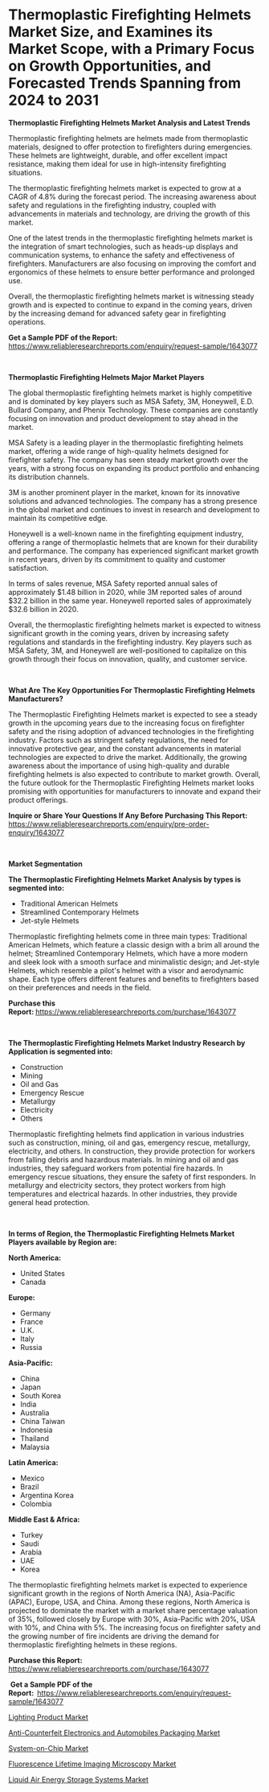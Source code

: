 <p><h1>Thermoplastic Firefighting Helmets Market Size, and Examines its Market Scope, with a Primary Focus on Growth Opportunities, and Forecasted Trends Spanning from 2024 to 2031</h1></p><p><strong>Thermoplastic Firefighting Helmets Market Analysis and Latest Trends</strong></p>
<p><p>Thermoplastic firefighting helmets are helmets made from thermoplastic materials, designed to offer protection to firefighters during emergencies. These helmets are lightweight, durable, and offer excellent impact resistance, making them ideal for use in high-intensity firefighting situations. </p><p>The thermoplastic firefighting helmets market is expected to grow at a CAGR of 4.8% during the forecast period. The increasing awareness about safety and regulations in the firefighting industry, coupled with advancements in materials and technology, are driving the growth of this market. </p><p>One of the latest trends in the thermoplastic firefighting helmets market is the integration of smart technologies, such as heads-up displays and communication systems, to enhance the safety and effectiveness of firefighters. Manufacturers are also focusing on improving the comfort and ergonomics of these helmets to ensure better performance and prolonged use.</p><p>Overall, the thermoplastic firefighting helmets market is witnessing steady growth and is expected to continue to expand in the coming years, driven by the increasing demand for advanced safety gear in firefighting operations.</p></p>
<p><strong>Get a Sample PDF of the Report:&nbsp;</strong> <a href="https://www.reliableresearchreports.com/enquiry/request-sample/1643077">https://www.reliableresearchreports.com/enquiry/request-sample/1643077</a></p>
<p>&nbsp;</p>
<p><strong>Thermoplastic Firefighting Helmets Major Market Players</strong></p>
<p><p>The global thermoplastic firefighting helmets market is highly competitive and is dominated by key players such as MSA Safety, 3M, Honeywell, E.D. Bullard Company, and Phenix Technology. These companies are constantly focusing on innovation and product development to stay ahead in the market.</p><p>MSA Safety is a leading player in the thermoplastic firefighting helmets market, offering a wide range of high-quality helmets designed for firefighter safety. The company has seen steady market growth over the years, with a strong focus on expanding its product portfolio and enhancing its distribution channels.</p><p>3M is another prominent player in the market, known for its innovative solutions and advanced technologies. The company has a strong presence in the global market and continues to invest in research and development to maintain its competitive edge.</p><p>Honeywell is a well-known name in the firefighting equipment industry, offering a range of thermoplastic helmets that are known for their durability and performance. The company has experienced significant market growth in recent years, driven by its commitment to quality and customer satisfaction.</p><p>In terms of sales revenue, MSA Safety reported annual sales of approximately $1.48 billion in 2020, while 3M reported sales of around $32.2 billion in the same year. Honeywell reported sales of approximately $32.6 billion in 2020.</p><p>Overall, the thermoplastic firefighting helmets market is expected to witness significant growth in the coming years, driven by increasing safety regulations and standards in the firefighting industry. Key players such as MSA Safety, 3M, and Honeywell are well-positioned to capitalize on this growth through their focus on innovation, quality, and customer service.</p></p>
<p>&nbsp;</p>
<p><strong>What Are The Key Opportunities For Thermoplastic Firefighting Helmets Manufacturers?</strong></p>
<p><p>The Thermoplastic Firefighting Helmets market is expected to see a steady growth in the upcoming years due to the increasing focus on firefighter safety and the rising adoption of advanced technologies in the firefighting industry. Factors such as stringent safety regulations, the need for innovative protective gear, and the constant advancements in material technologies are expected to drive the market. Additionally, the growing awareness about the importance of using high-quality and durable firefighting helmets is also expected to contribute to market growth. Overall, the future outlook for the Thermoplastic Firefighting Helmets market looks promising with opportunities for manufacturers to innovate and expand their product offerings.</p></p>
<p><strong>Inquire or Share Your Questions If Any Before Purchasing This Report:</strong> <a href="https://www.reliableresearchreports.com/enquiry/pre-order-enquiry/1643077">https://www.reliableresearchreports.com/enquiry/pre-order-enquiry/1643077</a></p>
<p>&nbsp;</p>
<p><strong>Market Segmentation</strong></p>
<p><strong>The Thermoplastic Firefighting Helmets Market Analysis by types is segmented into:</strong></p>
<p><ul><li>Traditional American Helmets</li><li>Streamlined Contemporary Helmets</li><li>Jet-style Helmets</li></ul></p>
<p><p>Thermoplastic firefighting helmets come in three main types: Traditional American Helmets, which feature a classic design with a brim all around the helmet; Streamlined Contemporary Helmets, which have a more modern and sleek look with a smooth surface and minimalistic design; and Jet-style Helmets, which resemble a pilot's helmet with a visor and aerodynamic shape. Each type offers different features and benefits to firefighters based on their preferences and needs in the field.</p></p>
<p><strong>Purchase this Report:&nbsp;</strong><a href="https://www.reliableresearchreports.com/purchase/1643077">https://www.reliableresearchreports.com/purchase/1643077</a></p>
<p>&nbsp;</p>
<p><strong>The Thermoplastic Firefighting Helmets Market Industry Research by Application is segmented into:</strong></p>
<p><ul><li>Construction</li><li>Mining</li><li>Oil and Gas</li><li>Emergency Rescue</li><li>Metallurgy</li><li>Electricity</li><li>Others</li></ul></p>
<p><p>Thermoplastic firefighting helmets find application in various industries such as construction, mining, oil and gas, emergency rescue, metallurgy, electricity, and others. In construction, they provide protection for workers from falling debris and hazardous materials. In mining and oil and gas industries, they safeguard workers from potential fire hazards. In emergency rescue situations, they ensure the safety of first responders. In metallurgy and electricity sectors, they protect workers from high temperatures and electrical hazards. In other industries, they provide general head protection.</p></p>
<p>&nbsp;</p>
<p><strong>In terms of Region, the Thermoplastic Firefighting Helmets Market Players available by Region are:</strong></p>
<p>
    <p> <strong> North America: </strong>
        <ul>
            <li>United States</li>
            <li>Canada</li>
        </ul>
        </p> 
    <p> <strong> Europe: </strong>
        <ul>
            <li>Germany</li>
            <li>France</li>
            <li>U.K.</li>
            <li>Italy</li>
            <li>Russia</li>
        </ul>
        </p> 
    <p> <strong> Asia-Pacific: </strong>
        <ul>
            <li>China</li>
            <li>Japan</li>
            <li>South Korea</li>
            <li>India</li>
            <li>Australia</li>
            <li>China Taiwan</li>
            <li>Indonesia</li>
            <li>Thailand</li>
            <li>Malaysia</li>
        </ul>
        </p> 
    <p> <strong> Latin America: </strong>
        <ul>
            <li>Mexico</li>
            <li>Brazil</li>
            <li>Argentina Korea</li>
            <li>Colombia</li>
        </ul>
        </p> 
    <p> <strong> Middle East & Africa: </strong>
        <ul>
            <li>Turkey</li>
            <li>Saudi</li>
            <li>Arabia</li>
            <li>UAE</li>
            <li>Korea</li>
        </ul>
    </p>
    </p>
<p><p>The thermoplastic firefighting helmets market is expected to experience significant growth in the regions of North America (NA), Asia-Pacific (APAC), Europe, USA, and China. Among these regions, North America is projected to dominate the market with a market share percentage valuation of 35%, followed closely by Europe with 30%, Asia-Pacific with 20%, USA with 10%, and China with 5%. The increasing focus on firefighter safety and the growing number of fire incidents are driving the demand for thermoplastic firefighting helmets in these regions.</p></p>
<p><strong>Purchase this Report: </strong><a href="https://www.reliableresearchreports.com/purchase/1643077">https://www.reliableresearchreports.com/purchase/1643077</a></p>
<p>&nbsp;<strong>Get a Sample PDF of the Report:&nbsp;&nbsp;</strong><a href="https://www.reliableresearchreports.com/enquiry/request-sample/1643077">https://www.reliableresearchreports.com/enquiry/request-sample/1643077</a></p>
<p><strong></strong></p>
<p><p><a href="https://view.publitas.com/reportprime-1/lighting-product-market-size-share-trends-analysis-report-by-material-by-type-by-end-user-by-region-and-segment-forecasts-2024-2031/">Lighting Product Market</a></p><p><a href="https://bubble-tree-ea4.notion.site/Anti-Counterfeit-Electronics-and-Automobiles-Packaging-Market-Size-Global-Industry-Overview-Market-ba10c14538864c6dab5d187594b1271e">Anti-Counterfeit Electronics and Automobiles Packaging Market</a></p><p><a href="https://issuu.com/reportprime-2/docs/system-on-chip-market-size-2030.pptx">System-on-Chip Market</a></p><p><a href="https://glittery-fuchsia-86a.notion.site/Fluorescence-Lifetime-Imaging-Microscopy-Market-Size-and-Growth-Market-Segmentation-Regional-and-C-e314d1c70e9448eab7547c0ff73f8b6f">Fluorescence Lifetime Imaging Microscopy Market</a></p><p><a href="https://github.com/mahnoor2003/Market-Research-Report-List-3/blob/main/liquid-air-energy-storage-systems-market.md">Liquid Air Energy Storage Systems Market</a></p></p>